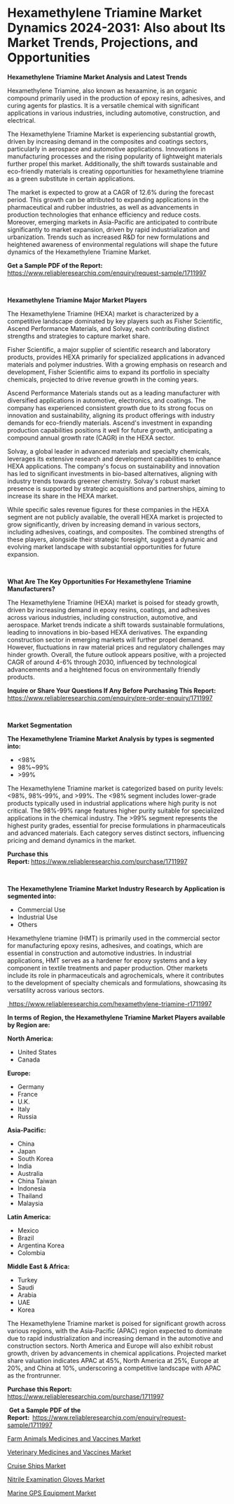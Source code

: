 <p><h1>Hexamethylene Triamine Market Dynamics 2024-2031: Also about Its Market Trends, Projections, and Opportunities</h1></p><p><strong>Hexamethylene Triamine Market Analysis and Latest Trends</strong></p>
<p><p>Hexamethylene Triamine, also known as hexaamine, is an organic compound primarily used in the production of epoxy resins, adhesives, and curing agents for plastics. It is a versatile chemical with significant applications in various industries, including automotive, construction, and electrical.</p><p>The Hexamethylene Triamine Market is experiencing substantial growth, driven by increasing demand in the composites and coatings sectors, particularly in aerospace and automotive applications. Innovations in manufacturing processes and the rising popularity of lightweight materials further propel this market. Additionally, the shift towards sustainable and eco-friendly materials is creating opportunities for hexamethylene triamine as a green substitute in certain applications.</p><p>The market is expected to grow at a CAGR of 12.6% during the forecast period. This growth can be attributed to expanding applications in the pharmaceutical and rubber industries, as well as advancements in production technologies that enhance efficiency and reduce costs. Moreover, emerging markets in Asia-Pacific are anticipated to contribute significantly to market expansion, driven by rapid industrialization and urbanization. Trends such as increased R&D for new formulations and heightened awareness of environmental regulations will shape the future dynamics of the Hexamethylene Triamine Market.</p></p>
<p><strong>Get a Sample PDF of the Report:&nbsp;</strong> <a href="https://www.reliableresearchiq.com/enquiry/request-sample/1711997?utm_campaign=1087&utm_medium=2&utm_source=Github&utm_content=ia&utm_term=22102024&utm_id=hexamethylene-triamine">https://www.reliableresearchiq.com/enquiry/request-sample/1711997</a></p>
<p>&nbsp;</p>
<p><strong>Hexamethylene Triamine Major Market Players</strong></p>
<p><p>The Hexamethylene Triamine (HEXA) market is characterized by a competitive landscape dominated by key players such as Fisher Scientific, Ascend Performance Materials, and Solvay, each contributing distinct strengths and strategies to capture market share.</p><p>Fisher Scientific, a major supplier of scientific research and laboratory products, provides HEXA primarily for specialized applications in advanced materials and polymer industries. With a growing emphasis on research and development, Fisher Scientific aims to expand its portfolio in specialty chemicals, projected to drive revenue growth in the coming years.</p><p>Ascend Performance Materials stands out as a leading manufacturer with diversified applications in automotive, electronics, and coatings. The company has experienced consistent growth due to its strong focus on innovation and sustainability, aligning its product offerings with industry demands for eco-friendly materials. Ascend's investment in expanding production capabilities positions it well for future growth, anticipating a compound annual growth rate (CAGR) in the HEXA sector.</p><p>Solvay, a global leader in advanced materials and specialty chemicals, leverages its extensive research and development capabilities to enhance HEXA applications. The company's focus on sustainability and innovation has led to significant investments in bio-based alternatives, aligning with industry trends towards greener chemistry. Solvay's robust market presence is supported by strategic acquisitions and partnerships, aiming to increase its share in the HEXA market.</p><p>While specific sales revenue figures for these companies in the HEXA segment are not publicly available, the overall HEXA market is projected to grow significantly, driven by increasing demand in various sectors, including adhesives, coatings, and composites. The combined strengths of these players, alongside their strategic foresight, suggest a dynamic and evolving market landscape with substantial opportunities for future expansion.</p></p>
<p>&nbsp;</p>
<p><strong>What Are The Key Opportunities For Hexamethylene Triamine Manufacturers?</strong></p>
<p><p>The Hexamethylene Triamine (HEXA) market is poised for steady growth, driven by increasing demand in epoxy resins, coatings, and adhesives across various industries, including construction, automotive, and aerospace. Market trends indicate a shift towards sustainable formulations, leading to innovations in bio-based HEXA derivatives. The expanding construction sector in emerging markets will further propel demand. However, fluctuations in raw material prices and regulatory challenges may hinder growth. Overall, the future outlook appears positive, with a projected CAGR of around 4-6% through 2030, influenced by technological advancements and a heightened focus on environmentally friendly products.</p></p>
<p><strong>Inquire or Share Your Questions If Any Before Purchasing This Report:</strong> <a href="https://www.reliableresearchiq.com/enquiry/pre-order-enquiry/1711997?utm_campaign=1087&utm_medium=2&utm_source=Github&utm_content=ia&utm_term=22102024&utm_id=hexamethylene-triamine">https://www.reliableresearchiq.com/enquiry/pre-order-enquiry/1711997</a></p>
<p>&nbsp;</p>
<p><strong>Market Segmentation</strong></p>
<p><strong>The Hexamethylene Triamine Market Analysis by types is segmented into:</strong></p>
<p><ul><li><98%</li><li>98%~99%</li><li>>99%</li></ul></p>
<p><p>The Hexamethylene Triamine market is categorized based on purity levels: <98%, 98%-99%, and >99%. The <98% segment includes lower-grade products typically used in industrial applications where high purity is not critical. The 98%-99% range features higher purity suitable for specialized applications in the chemical industry. The >99% segment represents the highest purity grades, essential for precise formulations in pharmaceuticals and advanced materials. Each category serves distinct sectors, influencing pricing and demand dynamics in the market.</p></p>
<p><strong>Purchase this Report:&nbsp;</strong><a href="https://www.reliableresearchiq.com/purchase/1711997?utm_campaign=1087&utm_medium=2&utm_source=Github&utm_content=ia&utm_term=22102024&utm_id=hexamethylene-triamine">https://www.reliableresearchiq.com/purchase/1711997</a></p>
<p>&nbsp;</p>
<p><strong>The Hexamethylene Triamine Market Industry Research by Application is segmented into:</strong></p>
<p><ul><li>Commercial Use</li><li>Industrial Use</li><li>Others</li></ul></p>
<p><p>Hexamethylene triamine (HMT) is primarily used in the commercial sector for manufacturing epoxy resins, adhesives, and coatings, which are essential in construction and automotive industries. In industrial applications, HMT serves as a hardener for epoxy systems and a key component in textile treatments and paper production. Other markets include its role in pharmaceuticals and agrochemicals, where it contributes to the development of specialty chemicals and formulations, showcasing its versatility across various sectors.</p></p>
<p><a href="https://www.reliableresearchiq.com/hexamethylene-triamine-r1711997?utm_campaign=1087&utm_medium=2&utm_source=Github&utm_content=ia&utm_term=22102024&utm_id=hexamethylene-triamine">&nbsp;https://www.reliableresearchiq.com/hexamethylene-triamine-r1711997</a></p>
<p><strong>In terms of Region, the Hexamethylene Triamine Market Players available by Region are:</strong></p>
<p>
    <p> <strong> North America: </strong>
        <ul>
            <li>United States</li>
            <li>Canada</li>
        </ul>
        </p> 
    <p> <strong> Europe: </strong>
        <ul>
            <li>Germany</li>
            <li>France</li>
            <li>U.K.</li>
            <li>Italy</li>
            <li>Russia</li>
        </ul>
        </p> 
    <p> <strong> Asia-Pacific: </strong>
        <ul>
            <li>China</li>
            <li>Japan</li>
            <li>South Korea</li>
            <li>India</li>
            <li>Australia</li>
            <li>China Taiwan</li>
            <li>Indonesia</li>
            <li>Thailand</li>
            <li>Malaysia</li>
        </ul>
        </p> 
    <p> <strong> Latin America: </strong>
        <ul>
            <li>Mexico</li>
            <li>Brazil</li>
            <li>Argentina Korea</li>
            <li>Colombia</li>
        </ul>
        </p> 
    <p> <strong> Middle East & Africa: </strong>
        <ul>
            <li>Turkey</li>
            <li>Saudi</li>
            <li>Arabia</li>
            <li>UAE</li>
            <li>Korea</li>
        </ul>
    </p>
    </p>
<p><p>The Hexamethylene Triamine market is poised for significant growth across various regions, with the Asia-Pacific (APAC) region expected to dominate due to rapid industrialization and increasing demand in the automotive and construction sectors. North America and Europe will also exhibit robust growth, driven by advancements in chemical applications. Projected market share valuation indicates APAC at 45%, North America at 25%, Europe at 20%, and China at 10%, underscoring a competitive landscape with APAC as the frontrunner.</p></p>
<p><strong>Purchase this Report: </strong><a href="https://www.reliableresearchiq.com/purchase/1711997?utm_campaign=1087&utm_medium=2&utm_source=Github&utm_content=ia&utm_term=22102024&utm_id=hexamethylene-triamine">https://www.reliableresearchiq.com/purchase/1711997</a></p>
<p>&nbsp;<strong>Get a Sample PDF of the Report:&nbsp;&nbsp;</strong><a href="https://www.reliableresearchiq.com/enquiry/request-sample/1711997?utm_campaign=1087&utm_medium=2&utm_source=Github&utm_content=ia&utm_term=22102024&utm_id=hexamethylene-triamine">https://www.reliableresearchiq.com/enquiry/request-sample/1711997</a></p>
<p><strong></strong></p>
<p><p><a href="https://www.linkedin.com/pulse/farm-animals-medicines-vaccines-market-segmentation-applications-1mpqe?utm_campaign=1087&utm_medium=2&utm_source=Github&utm_content=ia&utm_term=22102024&utm_id=hexamethylene-triamine">Farm Animals Medicines and Vaccines Market</a></p><p><a href="https://www.linkedin.com/pulse/veterinary-medicines-vaccines-market-trends-insights-type-8k5ve?utm_campaign=1087&utm_medium=2&utm_source=Github&utm_content=ia&utm_term=22102024&utm_id=hexamethylene-triamine">Veterinary Medicines and Vaccines Market</a></p><p><a href="https://issuu.com/reportprime-2/docs/cruise-ships-market-size-2030.pptx_0686410c5812bd?utm_campaign=1087&utm_medium=2&utm_source=Github&utm_content=ia&utm_term=22102024&utm_id=hexamethylene-triamine">Cruise Ships Market</a></p><p><a href="https://github.com/benjigwozdzus/Market-Research-Report-List-1/blob/main/nitrile-examination-gloves-market.md?utm_campaign=1087&utm_medium=2&utm_source=Github&utm_content=ia&utm_term=22102024&utm_id=hexamethylene-triamine">Nitrile Examination Gloves Market</a></p><p><a href="https://issuu.com/reportprime-2/docs/marine-gps-equipment-market-size-20_676edcce292726?utm_campaign=1087&utm_medium=2&utm_source=Github&utm_content=ia&utm_term=22102024&utm_id=hexamethylene-triamine">Marine GPS Equipment Market</a></p></p>